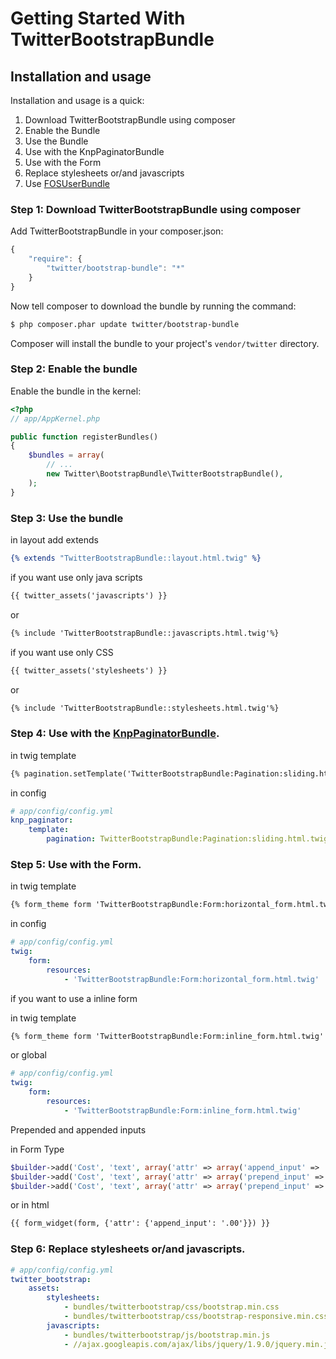 Getting Started With TwitterBootstrapBundle
===========================================

## Installation and usage

Installation and usage is a quick:

1. Download TwitterBootstrapBundle using composer
2. Enable the Bundle
3. Use the Bundle
4. Use with the KnpPaginatorBundle
5. Use with the Form
6. Replace stylesheets or/and javascripts
7. Use [FOSUserBundle](https://github.com/andrey1s/TwitterBootstrapBundle/blob/master/Resources/doc/FOSUserBundle.md)


### Step 1: Download TwitterBootstrapBundle using composer

Add TwitterBootstrapBundle in your composer.json:

```js
{
    "require": {
        "twitter/bootstrap-bundle": "*"
    }
}
```

Now tell composer to download the bundle by running the command:

``` bash
$ php composer.phar update twitter/bootstrap-bundle
```

Composer will install the bundle to your project's `vendor/twitter` directory.


### Step 2: Enable the bundle

Enable the bundle in the kernel:

``` php
<?php
// app/AppKernel.php

public function registerBundles()
{
    $bundles = array(
        // ...
        new Twitter\BootstrapBundle\TwitterBootstrapBundle(),
    );
}
```


### Step 3: Use the bundle

in layout add extends
``` htm
{% extends "TwitterBootstrapBundle::layout.html.twig" %}
```

if you want use only java scripts
``` html
{{ twitter_assets('javascripts') }}
```
or
``` html
{% include 'TwitterBootstrapBundle::javascripts.html.twig'%}
```

if you want use only CSS
``` html
{{ twitter_assets('stylesheets') }}
```
or
``` html
{% include 'TwitterBootstrapBundle::stylesheets.html.twig'%}
```

### Step 4: Use with the [KnpPaginatorBundle](https://github.com/KnpLabs/KnpPaginatorBundle).

in twig template
``` html
{% pagination.setTemplate('TwitterBootstrapBundle:Pagination:sliding.html.twig') %}
```

in config

``` yaml
# app/config/config.yml
knp_paginator:
    template:
        pagination: TwitterBootstrapBundle:Pagination:sliding.html.twig
```


### Step 5: Use with the Form.

in twig template
``` html
{% form_theme form 'TwitterBootstrapBundle:Form:horizontal_form.html.twig' %}
```

in config

``` yaml
# app/config/config.yml
twig:
    form:
        resources:
            - 'TwitterBootstrapBundle:Form:horizontal_form.html.twig'
```

if you want to use a inline form

in twig template
``` html
{% form_theme form 'TwitterBootstrapBundle:Form:inline_form.html.twig' %}
```
or global

``` yaml
# app/config/config.yml
twig:
    form:
        resources:
            - 'TwitterBootstrapBundle:Form:inline_form.html.twig'
```

Prepended and appended inputs

in Form Type

``` php
$builder->add('Cost', 'text', array('attr' => array('append_input' => '.00')));
$builder->add('Cost', 'text', array('attr' => array('prepend_input' => '$')));
$builder->add('Cost', 'text', array('attr' => array('prepend_input' => '$','append_input' => '.00')));
```

or in html

``` html
{{ form_widget(form, {'attr': {'append_input': '.00'}}) }}
```

### Step 6: Replace stylesheets or/and javascripts.

``` yaml
# app/config/config.yml
twitter_bootstrap:
    assets:
        stylesheets:
            - bundles/twitterbootstrap/css/bootstrap.min.css
            - bundles/twitterbootstrap/css/bootstrap-responsive.min.css
        javascripts:
            - bundles/twitterbootstrap/js/bootstrap.min.js
            - //ajax.googleapis.com/ajax/libs/jquery/1.9.0/jquery.min.js
```
